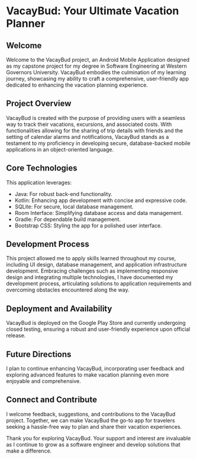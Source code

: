 # VacayBud: Your Ultimate Vacation Planner
## Welcome
Welcome to the VacayBud project, an Android Mobile Application designed as my capstone project for my degree in Software Engineering at Western Governors University. VacayBud embodies the culmination of my learning journey, showcasing my ability to craft a comprehensive, user-friendly app dedicated to enhancing the vacation planning experience.

## Project Overview
VacayBud is created with the purpose of providing users with a seamless way to track their vacations, excursions, and associated costs. With functionalities allowing for the sharing of trip details with friends and the setting of calendar alarms and notifications, VacayBud stands as a testament to my proficiency in developing secure, database-backed mobile applications in an object-oriented language.

## Core Technologies

This application leverages:

- Java: For robust back-end functionality.
- Kotlin: Enhancing app development with concise and expressive code.
- SQLite: For secure, local database management.
- Room Interface: Simplifying database access and data management.
- Gradle: For dependable build management.
- Bootstrap CSS: Styling the app for a polished user interface.

## Development Process
This project allowed me to apply skills learned throughout my course, including UI design, database management, and application infrastructure development. Embracing challenges such as implementing responsive design and integrating multiple technologies, I have documented my development process, articulating solutions to application requirements and overcoming obstacles encountered along the way.

## Deployment and Availability
VacayBud is deployed on the Google Play Store and currently undergoing closed testing, ensuring a robust and user-friendly experience upon official release.

## Future Directions
I plan to continue enhancing VacayBud, incorporating user feedback and exploring advanced features to make vacation planning even more enjoyable and comprehensive.

## Connect and Contribute
I welcome feedback, suggestions, and contributions to the VacayBud project. Together, we can make VacayBud the go-to app for travelers seeking a hassle-free way to plan and share their vacation experiences.

Thank you for exploring VacayBud. Your support and interest are invaluable as I continue to grow as a software engineer and develop solutions that make a difference.
